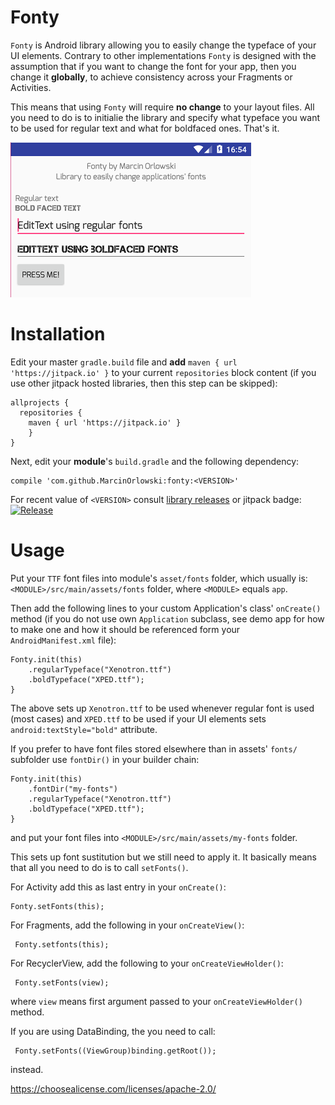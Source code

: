 Fonty
=====

 `Fonty` is Android library allowing you to easily change the typeface 
 of your UI elements. Contrary to other implementations `Fonty` is 
 designed with the assumption that if you want to change the font for your
 app, then you change it **globally**, to achieve consistency across your
 Fragments or Activities.
 
 This means that using `Fonty` will require **no change** to your layout files.
 All you need to do is to initialie the library and specify what typeface
 you want to be used for regular text and what for boldfaced ones. That's it.
 
 ![Screenshot](img/shot.png)
 
Installation
============

 Edit your master `gradle.build` file and **add** `maven { url 'https://jitpack.io' }` to your current
 `repositories` block content (if you use other jitpack hosted libraries, then this step can be skipped):

    allprojects {
      repositories {
        maven { url 'https://jitpack.io' }
        }
    }

 Next, edit your **module**'s `build.gradle` and the following dependency:

    compile 'com.github.MarcinOrlowski:fonty:<VERSION>'

 For recent value of `<VERSION>` consult [library releases](https://github.com/MarcinOrlowski/fonty/releases)
 or jitpack badge: [![Release](https://jitpack.io/v/MarcinOrlowski/fonty.svg)](https://jitpack.io/#MarcinOrlowski/fonty)

Usage
=====

 Put your `TTF` font files into module's `asset/fonts` folder, which usually is:
 `<MODULE>/src/main/assets/fonts` folder, where `<MODULE>` equals `app`.
 
 Then add the following lines to your custom Application's class' `onCreate()`
 method (if you do not use own `Application` subclass, see demo app for how
 to make one and how it should be referenced form your `AndroidManifest.xml` file):

    Fonty.init(this)
	    .regularTypeface("Xenotron.ttf")
        .boldTypeface("XPED.ttf");
	}

 The above sets up `Xenotron.ttf` to be used whenever regular font is used (most cases)
 and `XPED.ttf` to be used if your UI elements sets `android:textStyle="bold"` attribute.

 If you prefer to have font files stored elsewhere than in assets' `fonts/` subfolder use `fontDir()`
 in your builder chain: 

    Fonty.init(this)
        .fontDir("my-fonts")
	    .regularTypeface("Xenotron.ttf")
        .boldTypeface("XPED.ttf");
	}

 and put your font files into `<MODULE>/src/main/assets/my-fonts` folder.

 This sets up font sustitution but we still need to apply it. It basically means
 that all you need to do is to call `setFonts()`.
  
 For Activity add this as last entry in your `onCreate()`:
 
    Fonty.setFonts(this);

 For Fragments, add the following in your `onCreateView()`:
 
     Fonty.setfonts(this);
     
 For RecyclerView, add the following to your `onCreateViewHolder()`:
 
     Fonty.setFonts(view);
     
 where `view` means first argument passed to your `onCreateViewHolder()` method.
     
 If you are using DataBinding, the you need to call:
  
     Fonty.setFonts((ViewGroup)binding.getRoot());

 instead.
  
  
https://choosealicense.com/licenses/apache-2.0/
